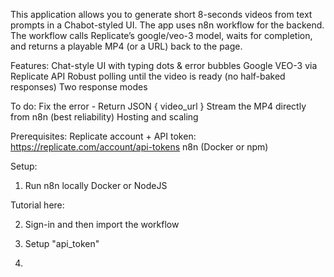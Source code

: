 This application allows you to generate short 8-seconds videos from text prompts in a Chabot-styled UI. The app uses n8n workflow for the backend. The workflow calls Replicate’s google/veo-3 model, waits for completion, and returns a playable MP4 (or a URL) back to the page.

Features:
Chat-style UI with typing dots & error bubbles
Google VEO-3 via Replicate API
Robust polling until the video is ready (no half-baked responses)
Two response modes

To do:
Fix the error - Return JSON { video_url }
Stream the MP4 directly from n8n (best reliability)
Hosting and scaling 

Prerequisites:
Replicate account + API token: https://replicate.com/account/api-tokens
n8n (Docker or npm)

Setup:
1) Run n8n locally
Docker or NodeJS

Tutorial here: 

2) Sign-in and then import the workflow

3) Setup "api_token"

4) 
